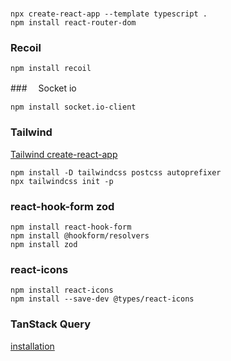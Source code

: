 #

```
npx create-react-app --template typescript .
npm install react-router-dom
```

### Recoil

```
npm install recoil
```

###　 Socket io

```
npm install socket.io-client
```

### Tailwind

[Tailwind create-react-app](https://tailwindcss.com/docs/guides/create-react-app)

```
npm install -D tailwindcss postcss autoprefixer
npx tailwindcss init -p
```

### react-hook-form zod

```
npm install react-hook-form
npm install @hookform/resolvers
npm install zod
```

### react-icons

```
npm install react-icons
npm install --save-dev @types/react-icons
```

### TanStack Query

[installation](https://tanstack.com/query/v4/docs/installation)
